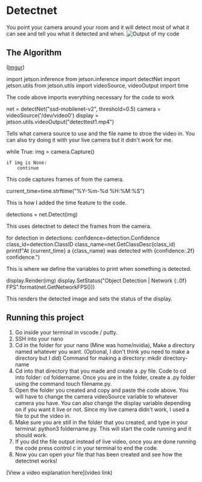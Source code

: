# Detectnet

You point your camera around your room and it will detect most of what it can see and tell you what it detected and when.
![Output of my code]([Imgur](https://i.imgur.com/GUKBjRv.png))

## The Algorithm

([Imgur](https://i.imgur.com/VtioCM3.png))

import jetson.inference
from jetson.inference import detectNet
import jetson.utils
from jetson.utils import videoSource, videoOutput
import time

The code above imports everything necessary for the code to work

net = detectNet("ssd-mobilenet-v2", threshold=0.5)
camera = videoSource('/dev/video0')
display = jetson.utils.videoOutput("detecttest1.mp4")

Tells what camera source to use and the file name to stroe the video in. You can also try doing it with your live camera but it didn't work for me.

while True:
    img = camera.Capture()

    if img is None: 
        continue

This code captures frames of from the camera.

current_time=time.strftime("%Y-%m-%d %H:%M:%S")

This is how I added the time feature to the code.

detections = net.Detect(img)

This uses detectnet to detect the frames from the camera.

 for detection in detections:
      confidence=detection.Confidence
      class_id=detection.ClassID
      class_name=net.GetClassDesc(class_id)
      print(f"At {current_time} a {class_name} was detected with {confidence:.2f} confidence.")

This is where we define the variables to print when something is detected.

display.Render(img)
display.SetStatus("Object Detection | Network {:.0f} FPS".format(net.GetNetworkFPS()))

This renders the detected image and sets the status of the display.

## Running this project

1. Go inside your terminal in vscode / putty.
2. SSH into your nano
3. Cd in the folder for your nano (Mine was home/nvidia), Make a directory named whatever you want. (Optional, I don't think you need to make a directory but I did) Command for making a directory: mkdir directory-name
4. Cd into that directory that you made and create a .py file. Code to cd into folder: cd foldername. Once you are in the folder, create a .py folder using the command touch filename.py.
5. Open the folder you created and copy and paste the code above. You will have to change the camera videoSource variable to whatever camera you have. You can also change the display variable depending on if you want it live or not. Since my live camera didn't work, I used a file to put the video in.
6. Make sure you are still in the folder that you created, and type in your terminal: python3 foldername.py. This will start the code running and it should work.
7. If you did the file output instead of live video, once you are done running the code press control c in your terminal to end the code.
8. Now you can open your file that has been created and see how the detectnet works!

[View a video explanation here](video link)
